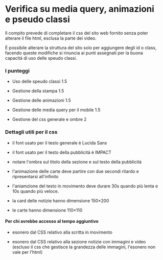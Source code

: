 # Verifica su media query, animazioni e pseudo classi

Il compito prevede di completare il css del sito web fornito senza poter alterare il file html, esclusa la parte dei video. 

È possibile alterare la struttura del sito solo per aggiungere degli id o class, facendo queste modifiche si rinuncia ai punti assegnati per la buona capacitá di uso delle speudo classi. 

### I punteggi 

- Uso delle speudo classi 1.5

- Gestione della stampa 1.5

- Gestione delle animazioni 1.5

- Gestione delle media query per il mobile 1.5

- Gestione del css generale e ombre 2


### Dettagli utili per il css

- il font usato per il testo generale è Lucida Sans
- il font usato per il testo della pubblicitá è IMPACT

- notare l'ombra sul titolo della sezione e sul testo della pubblicità

- l'animazione delle carte deve partire con due secondi ritardo e ripresentarsi all'infinito

- l'aniamzione del testo in movimento deve durare 30s quando più lenta e 10s quando più veloce.

- la card delle notizie hanno dimensione 150×200

- le carte hanno dimensione 110×110


#### Per chi avrebbe accesso al tempo aggiuntivo
- esonero dal CSS relativo alla scritta in movimento

- esonero dal CSS relativo alla sezione notizie con immagini e video (escluso il css che gestisce la grandezza delle immagini, l'esonero non vale per l'html)
